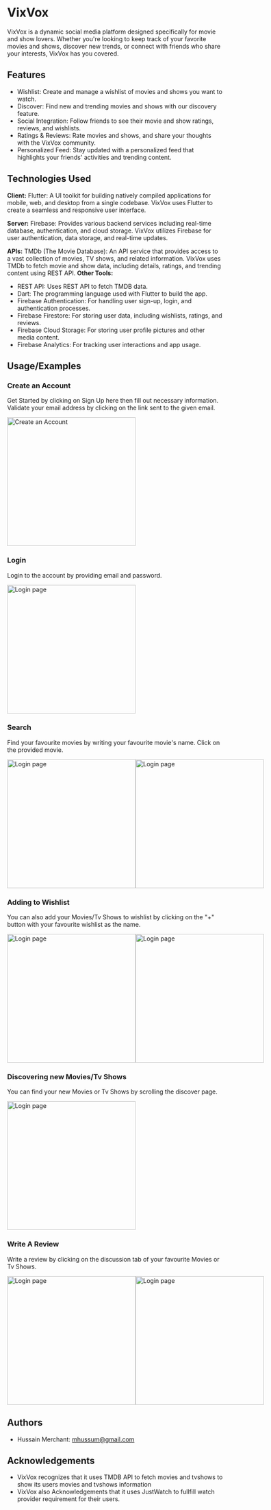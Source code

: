 # VixVox

VixVox is a dynamic social media platform designed specifically for movie and show lovers. Whether you're looking to keep track of your favorite movies and shows, discover new trends, or connect with friends who share your interests, VixVox has you covered.
## Features

- Wishlist: Create and manage a wishlist of movies and shows you want to watch.
- Discover: Find new and trending movies and shows with our discovery feature.
- Social Integration: Follow friends to see their movie and show ratings, reviews, and wishlists.
- Ratings & Reviews: Rate movies and shows, and share your thoughts with the VixVox community.
- Personalized Feed: Stay updated with a personalized feed that highlights your friends' activities and trending content.

## Technologies Used

**Client:** Flutter: A UI toolkit for building natively compiled applications for mobile, web, and desktop from a single codebase. VixVox uses Flutter to create a seamless and responsive user interface.
   
**Server:**  Firebase: Provides various backend services including real-time database, authentication, and cloud storage. VixVox utilizes Firebase for user authentication, data storage, and real-time updates.

**APIs:** TMDb (The Movie Database): An API service that provides access to a vast collection of movies, TV shows, and related information. VixVox uses TMDb to fetch movie and show data, including details, ratings, and trending content using REST API.
**Other Tools:**
- REST API: Uses REST API to fetch TMDB data. 
- Dart: The programming language used with Flutter to build the app.
- Firebase Authentication: For handling user sign-up, login, and authentication processes.
- Firebase Firestore: For storing user data, including wishlists, ratings, and reviews.
- Firebase Cloud Storage: For storing user profile pictures and other media content.
- Firebase Analytics: For tracking user interactions and app usage.
## Usage/Examples

### Create an Account
Get Started by clicking on Sign Up here then fill out necessary information. Validate your email address by clicking on the link sent to the given email.
<div><img src="readme_photos/create_account_page.png" alt="Create an Account" width="300"/></div>


### Login
Login to the account by providing email and password.
<div><img src="readme_photos\login_page.png" alt="Login page" width="300"/></div>


### Search
Find your favourite movies by writing your favourite movie's name. Click on the provided movie.
<div style="display: flex; flex-direction: row;">
<img src="readme_photos\search_page.png" alt="Login page" width="300"/>
   <img src="readme_photos\search_results.png" alt="Login page" width="300"/>
 
</div>


### Adding to Wishlist
You can also add your Movies/Tv Shows to wishlist by clicking on the "+" button with your favourite wishlist as the name.

<div style="display: flex; flex-direction: row;">
   <img src="readme_photos\wishlist_movies.png" alt="Login page" width="300"/>  <img src="readme_photos\add_a_new_wishlist.png" alt="Login page" width="300"/>
   
</div>

### Discovering new Movies/Tv Shows
You can find your new Movies or Tv Shows by scrolling the discover page.
<div><img src="readme_photos\discover_page.png" alt="Login page" width="300"/></div>

### Write A Review
Write a review by clicking on the discussion tab of your favourite Movies or Tv Shows.

<div style="display: flex; flex-direction: row;">
   <img src="readme_photos\movie_details.png" alt="Login page" width="300"/>
      <img src="readme_photos\movie_discussion.png" alt="Login page" width="300"/>
</div>

## Authors

- Hussain Merchant: mhussum@gmail.com
## Acknowledgements

- VixVox recognizes that it uses TMDB API to fetch movies and tvshows to show its users movies and tvshows information
- VixVox also Acknowledgements that it uses JustWatch to fullfill watch provider requirement for their users.

